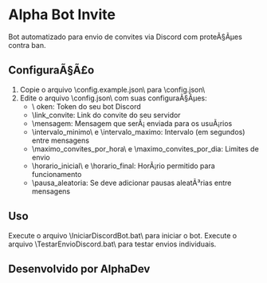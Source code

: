 ﻿# Alpha Bot Invite

Bot automatizado para envio de convites via Discord com proteÃ§Ãµes contra ban.

## ConfiguraÃ§Ã£o

1. Copie o arquivo \config.example.json\ para \config.json\
2. Edite o arquivo \config.json\ com suas configuraÃ§Ãµes:
   - \	oken\: Token do seu bot Discord
   - \link_convite\: Link do convite do seu servidor
   - \mensagem\: Mensagem que serÃ¡ enviada para os usuÃ¡rios
   - \intervalo_minimo\ e \intervalo_maximo\: Intervalo (em segundos) entre mensagens
   - \maximo_convites_por_hora\ e \maximo_convites_por_dia\: Limites de envio
   - \horario_inicial\ e \horario_final\: HorÃ¡rio permitido para funcionamento
   - \pausa_aleatoria\: Se deve adicionar pausas aleatÃ³rias entre mensagens

## Uso

Execute o arquivo \IniciarDiscordBot.bat\ para iniciar o bot.
Execute o arquivo \TestarEnvioDiscord.bat\ para testar envios individuais.

## Desenvolvido por AlphaDev
